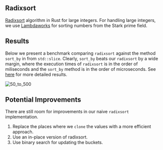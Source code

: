 ## Radixsort
[Radixsort](https://en.wikipedia.org/wiki/Radix_sort) algorithm in Rust for large integers. For handling large integers, we use [Lambdaworks](https://github.com/lambdaclass/lambdaworks) for sorting numbers from the Stark prime field.

## Results

Below we present a benchmark comparing `radixsort` against the method `sort_by` in from `std::slice`.  Clearly, `sort_by` beats our `radixsort` by a wide margin, where the execution times of `radixsort` is in the order of miliseconds and the `sort_by` method is in the order of microseconds. See [here](https://mdvillagra.github.io/radixsort/) for more detailed results.

![50_to_500](https://mdvillagra.github.io/radixsort/50_to_500/Radixsort/report/lines.svg)

## Potential Improvements

There are still room for improvements in our naive `radixsort` implementation.

1. Replace the places where we `clone` the values with a more efficient approach.
2. Use an in-place version of radixsort.
3. Use binary search for updating the buckets.
